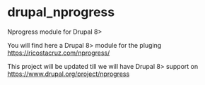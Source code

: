 # drupal_nprogress
Nprogress module for Drupal 8>

You will find here a Drupal 8> module for the pluging https://ricostacruz.com/nprogress/

This project will be updated till we will have Drupal 8> support on https://www.drupal.org/project/nprogress
